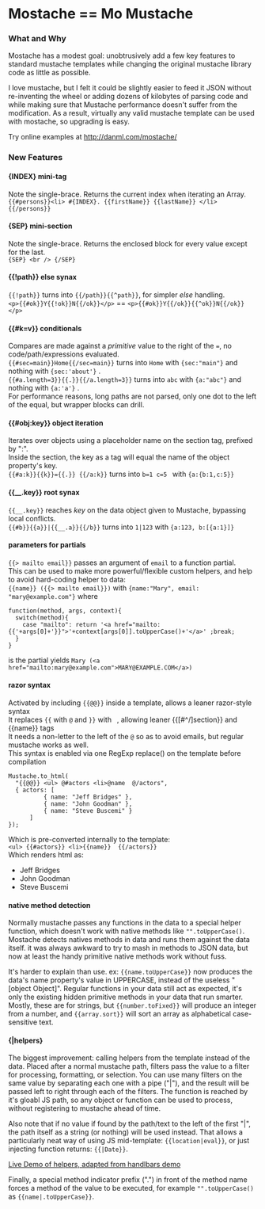 Mostache == Mo Mustache
========


### What and Why
Mostache has a modest goal: unobtrusively add a few key features to standard mustache templates while changing the original mustache library code as little as possible.

I love mustache, but I felt it could be slightly easier to feed it JSON without re-inventing the wheel or adding dozens of kilobytes of parsing code and while making sure that Mustache performance doesn't suffer from the modification. As a result, virtually any valid mustache template can be used with mostache, so upgrading is easy. 

Try online examples at <http://danml.com/mostache/>


### New Features

#### {INDEX} mini-tag
  Note the single-brace. Returns the current index when iterating an Array.  <br />
    `{{#persons}}<li> #{INDEX}. {{firstName}} {{lastName}} </li> {{/persons}}`

#### {SEP} mini-section
   Note the single-brace. Returns the enclosed block for every value except for the last. <br />
    `{SEP} <br /> {/SEP}`

#### {{!path}} else synax
  `{{!path}}` turns into `{{/path}}{{^path}}`, for simpler _else_ handling. <br />
    `<p>{{#ok}}Y{{!ok}}N{{/ok}}</p>` == `<p>{{#ok}}Y{{/ok}}{{^ok}}N{{/ok}}</p>`
    
#### {{#k=v}} conditionals
  Compares are made against a _primitive_ value to the right of the `=`, no code/path/expressions evaluated. <br />
  `{{#sec=main}}Home{{/sec=main}}` turns into `Home` with `{sec:"main"}` and nothing with `{sec:'about'}` . <br />
  `{{#a.length=3}}{{.}}{{/a.length=3}}` turns into `abc` with `{a:"abc"}` and nothing with `{a:'a'}` . <br />
  For performance reasons, long paths are not parsed, only one dot to the left of the equal, but wrapper blocks can drill.

#### {{#obj:key}} object iteration
 Iterates over objects using a placeholder name on the section tag, prefixed by ":". <br />
 Inside the section, the key as a tag will equal the name of the object property's key. <br />
`{{#a:k}}{{k}}={{.}} {{/a:k}}` turns into `b=1 c=5 ` with `{a:{b:1,c:5}}`

#### {{__.key}} root synax
  `{{__.key}}` reaches _key_ on the data object given to Mustache, bypassing local conflicts. <br />
  `{{#b}}{{a}}|{{__.a}}{{/b}}` turns into `1|123` with `{a:123, b:[{a:1}]}`


#### parameters for partials
  `{{> mailto email}}` passes an argument of `email` to a function partial. <br />
  This can be used to make more powerful/flexible custom helpers, and help to avoid hard-coding helper to data:  <br />
  `{{name}} ({{> mailto email}})` with `{name:"Mary", email: "mary@example.com"}` where <br />
  
    function(method, args, context){
      switch(method){
        case "mailto": return '<a href="mailto:{{'+args[0]+'}}">'+context[args[0]].toUpperCase()+'</a>' ;break;
      } 
    }
is the partial yields `Mary (<a href="mailto:mary@example.com">MARY@EXAMPLE.COM</a>)`


#### razor syntax
  Activated by including `{{@@}}` inside a template, allows a leaner razor-style syntax <br />
  It replaces `{{` with `@` and `}}` with ` `, allowing leaner {{[#^/]section}} and {{name}} tags <br />
  It needs a non-letter to the left of the `@` so as to avoid emails, but regular mustache works as well. <br />
  This syntax is enabled via one RegExp replace() on the template before compilation
```
Mustache.to_html(
  "{{@@}} <ul> @#actors <li>@name  @/actors", 
  { actors: [ 
          { name: "Jeff Bridges" },
          { name: "John Goodman" },
          { name: "Steve Buscemi" }
      ]
}); 
```
Which is pre-converted internally to the template: <br />
`<ul> {{#actors}} <li>{{name}}  {{/actors}}` <br />
Which renders html as:
* Jeff Bridges
* John Goodman
* Steve Buscemi


#### native method detection
Normally mustache passes any functions in the data to a special helper function, which doesn't work with native methods like `"".toUpperCase()`. Mostache detects natives methods in data and runs them against the data itself. it was always awkward to try to mash in methods to JSON data, but now at least the handy primitive native methods work without fuss. 

It's harder to explain than use. ex: `{{name.toUpperCase}}` now produces the data's name property's value in UPPERCASE, instead of the useless "[object Object]". Regular functions in your data still act as expected, it's only the existing hidden primitive methods in your data that run smarter. Mostly, these are for strings, but `{{number.toFixed}}` will produce an integer from a number, and `{{array.sort}}` will sort an array as alphabetical case-sensitive text.

#### {|helpers}
The biggest improvement: calling helpers from the template instead of the data. Placed after a normal mustache path, filters pass the value to a filter for processing, formatting, or selection. You can use many filters on the same value by separating each one with a pipe ("|"), and the result will be passed left to right through each of the filters. The function is reached by it's gloabl JS path, so any object or function can be used to process, without registering to mustache ahead of time. 

Also note that if no value if found by the path/text to the left of the first "|", the path itself as a string (or nothing) will be used instead. That allows a particularly neat way of using JS mid-template: `{{location|eval}}`, or just injecting function returns: `{{|Date}}`. 

[Live Demo of helpers, adapted from handlbars demo](http://pagedemos.com/4cy5k6jwxyrf/) <br />

Finally, a special method indicator prefix (".") in front of the method name forces a method of the value to be executed, for example `"".toUpperCase()` as `{{name|.toUpperCase}}`.



